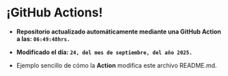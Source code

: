 # ¡GitHub Actions!
* **Repositorio actualizado automáticamente mediante una GitHub Action a las: `06:49:48hrs.`**
* **Modificado el día: `24, del mes de septiembre, del año 2025.`**

* Ejemplo sencillo de cómo la **Action** modifica este archivo README.md.
